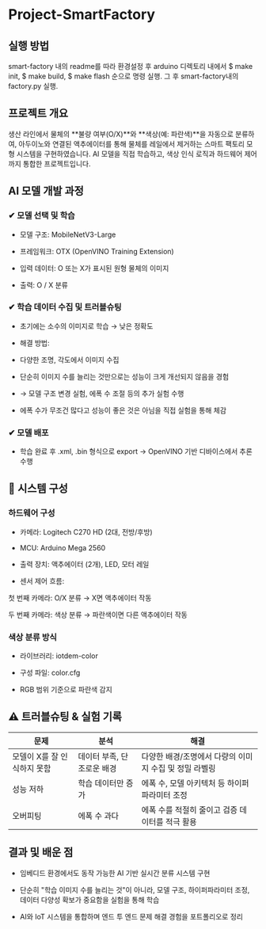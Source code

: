 # Project-SmartFactory

## 실행 방법
smart-factory 내의 readme를 따라 환경설정 후 arduino 디렉토리 내에서 $ make init, $ make build, $ make flash 순으로 명령 실행.
그 후 smart-factory내의 factory.py 실행.

## 프로젝트 개요

생산 라인에서 물체의 **불량 여부(O/X)**와 **색상(예: 파란색)**을 자동으로 분류하여, 아두이노와 연결된 액추에이터를 통해 물체를 레일에서 제거하는 스마트 팩토리 모형 시스템을 구현하였습니다. AI 모델을 직접 학습하고, 색상 인식 로직과 하드웨어 제어까지 통합한 프로젝트입니다.

## AI 모델 개발 과정

### ✔ 모델 선택 및 학습
* 모델 구조: MobileNetV3-Large

* 프레임워크: OTX (OpenVINO Training Extension)

* 입력 데이터: O 또는 X가 표시된 원형 물체의 이미지

* 출력: O / X 분류

### ✔ 학습 데이터 수집 및 트러블슈팅

* 초기에는 소수의 이미지로 학습 → 낮은 정확도
* 해결 방법:

* 다양한 조명, 각도에서 이미지 수집

* 단순히 이미지 수를 늘리는 것만으로는 성능이 크게 개선되지 않음을 경험

* → 모델 구조 변경 실험, 에폭 수 조절 등의 추가 실험 수행

* 에폭 수가 무조건 많다고 성능이 좋은 것은 아님을 직접 실험을 통해 체감

### ✔ 모델 배포
* 학습 완료 후 .xml, .bin 형식으로 export → OpenVINO 기반 디바이스에서 추론 수행

## 🎥 시스템 구성
### 하드웨어 구성
* 카메라: Logitech C270 HD (2대, 전방/후방)

* MCU: Arduino Mega 2560

* 출력 장치: 액추에이터 (2개), LED, 모터 레일

* 센서 제어 흐름:

첫 번째 카메라: O/X 분류 → X면 액추에이터 작동

두 번째 카메라: 색상 분류 → 파란색이면 다른 액추에이터 작동

### 색상 분류 방식
* 라이브러리: iotdem-color

* 구성 파일: color.cfg

* RGB 범위 기준으로 파란색 감지

## ⚠ 트러블슈팅 & 실험 기록
| 문제 | 분석 | 해결 |
|----|----|----|
| 모델이 X를 잘 인식하지 못함 |	데이터 부족, 단조로운 배경 | 다양한 배경/조명에서 다량의 이미지 수집 및 정밀 라벨링 |
| 성능 저하 | 학습 데이터만 증가 | 에폭 수, 모델 아키텍처 등 하이퍼파라미터 조정 |
| 오버피팅 | 에폭 수 과다 |	에폭 수를 적절히 줄이고 검증 데이터를 적극 활용 |

## 결과 및 배운 점
* 임베디드 환경에서도 동작 가능한 AI 기반 실시간 분류 시스템 구현

* 단순히 "학습 이미지 수를 늘리는 것"이 아니라, 모델 구조, 하이퍼파라미터 조정, 데이터 다양성 확보가 중요함을 실험을 통해 학습

* AI와 IoT 시스템을 통합하며 엔드 투 엔드 문제 해결 경험을 포트폴리오로 정리


